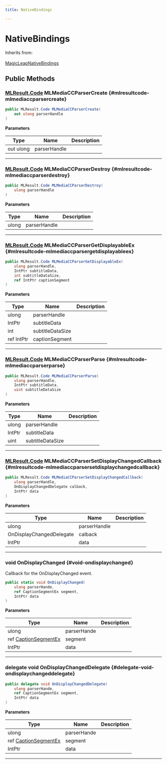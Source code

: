```yaml
---
title: NativeBindings

---
```


# NativeBindings







Inherits from: <br></br>[MagicLeapNativeBindings](/unity-api/api/UnityEngine.XR.MagicLeap.Native/MagicLeapNativeBindings/UnityEngine.XR.MagicLeap.Native.MagicLeapNativeBindings.md)




## Public Methods

### [MLResult.Code](/unity-api/api/UnityEngine.XR.MagicLeap/UnityEngine.XR.MagicLeap.MLResult.md#enums-code) MLMediaCCParserCreate {#mlresultcode-mlmediaccparsercreate}

```csharp
public MLResult.Code MLMediaCCParserCreate(
    out ulong parserHandle
)
```


**Parameters**

| Type | Name  | Description  | 
|--|--|--|
| out ulong |parserHandle||






-----------

### [MLResult.Code](/unity-api/api/UnityEngine.XR.MagicLeap/UnityEngine.XR.MagicLeap.MLResult.md#enums-code) MLMediaCCParserDestroy {#mlresultcode-mlmediaccparserdestroy}

```csharp
public MLResult.Code MLMediaCCParserDestroy(
    ulong parserHandle
)
```


**Parameters**

| Type | Name  | Description  | 
|--|--|--|
| ulong |parserHandle||






-----------

### [MLResult.Code](/unity-api/api/UnityEngine.XR.MagicLeap/UnityEngine.XR.MagicLeap.MLResult.md#enums-code) MLMediaCCParserGetDisplayableEx {#mlresultcode-mlmediaccparsergetdisplayableex}

```csharp
public MLResult.Code MLMediaCCParserGetDisplayableEx(
    ulong parserHandle,
    IntPtr subtitleData,
    int subtitleDataSize,
    ref IntPtr captionSegment
)
```


**Parameters**

| Type | Name  | Description  | 
|--|--|--|
| ulong |parserHandle||
| IntPtr |subtitleData||
| int |subtitleDataSize||
| ref IntPtr |captionSegment||






-----------

### [MLResult.Code](/unity-api/api/UnityEngine.XR.MagicLeap/UnityEngine.XR.MagicLeap.MLResult.md#enums-code) MLMediaCCParserParse {#mlresultcode-mlmediaccparserparse}

```csharp
public MLResult.Code MLMediaCCParserParse(
    ulong parserHandle,
    IntPtr subtitleData,
    uint subtitleDataSize
)
```


**Parameters**

| Type | Name  | Description  | 
|--|--|--|
| ulong |parserHandle||
| IntPtr |subtitleData||
| uint |subtitleDataSize||






-----------

### [MLResult.Code](/unity-api/api/UnityEngine.XR.MagicLeap/UnityEngine.XR.MagicLeap.MLResult.md#enums-code) MLMediaCCParserSetDisplayChangedCallback {#mlresultcode-mlmediaccparsersetdisplaychangedcallback}

```csharp
public MLResult.Code MLMediaCCParserSetDisplayChangedCallback(
    ulong parserHandle,
    OnDisplayChangedDelegate calback,
    IntPtr data
)
```


**Parameters**

| Type | Name  | Description  | 
|--|--|--|
| ulong |parserHandle||
| OnDisplayChangedDelegate |calback||
| IntPtr |data||






-----------

### void OnDisplayChanged {#void-ondisplaychanged}

Callback for the OnDisplayChanged event. 

```csharp
public static void OnDisplayChanged(
    ulong parserHande,
    ref CaptionSegmentEx segment,
    IntPtr data
)
```


**Parameters**

| Type | Name  | Description  | 
|--|--|--|
| ulong |parserHande||
| ref [CaptionSegmentEx](/unity-api/api/UnityEngine.XR.MagicLeap/MLMedia/ParserCEA608/NativeBindings/UnityEngine.XR.MagicLeap.MLMedia.ParserCEA608.NativeBindings.CaptionSegmentEx.md) |segment||
| IntPtr |data||






-----------

### delegate void OnDisplayChangedDelegate {#delegate-void-ondisplaychangeddelegate}

```csharp
public delegate void OnDisplayChangedDelegate(
    ulong parserHande,
    ref CaptionSegmentEx segment,
    IntPtr data
)
```


**Parameters**

| Type | Name  | Description  | 
|--|--|--|
| ulong |parserHande||
| ref [CaptionSegmentEx](/unity-api/api/UnityEngine.XR.MagicLeap/MLMedia/ParserCEA608/NativeBindings/UnityEngine.XR.MagicLeap.MLMedia.ParserCEA608.NativeBindings.CaptionSegmentEx.md) |segment||
| IntPtr |data||






-----------

